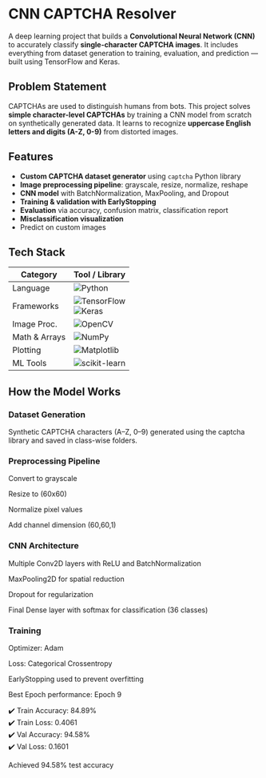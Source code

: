 # CNN CAPTCHA Resolver

A deep learning project that builds a **Convolutional Neural Network (CNN)** to accurately classify **single-character CAPTCHA images**. It includes everything from dataset generation to training, evaluation, and prediction — built using TensorFlow and Keras.


##  Problem Statement

CAPTCHAs are used to distinguish humans from bots. This project solves **simple character-level CAPTCHAs** by training a CNN model from scratch on synthetically generated data. It learns to recognize **uppercase English letters and digits (A-Z, 0-9)** from distorted images.


## Features

- **Custom CAPTCHA dataset generator** using `captcha` Python library  
- **Image preprocessing pipeline**: grayscale, resize, normalize, reshape  
- **CNN model** with BatchNormalization, MaxPooling, and Dropout  
- **Training & validation with EarlyStopping**  
- **Evaluation** via accuracy, confusion matrix, classification report  
- **Misclassification visualization**  
- Predict on custom images


## Tech Stack

| Category        | Tool / Library |
|----------------|----------------|
|  Language | ![Python](https://img.shields.io/badge/Python-3.10-blue?logo=python) |
|  Frameworks   | ![TensorFlow](https://img.shields.io/badge/TensorFlow-2.15-orange?logo=tensorflow)<br>![Keras](https://img.shields.io/badge/Keras-Deep_Learning-red?logo=keras) |
|  Image Proc.  | ![OpenCV](https://img.shields.io/badge/OpenCV-Image_Processing-green?logo=opencv) |
|  Math & Arrays | ![NumPy](https://img.shields.io/badge/NumPy-Scientific_Computing-purple?logo=numpy) |
|  Plotting     | ![Matplotlib](https://img.shields.io/badge/Matplotlib-Visualization-blueviolet?logo=matplotlib) |
|  ML Tools     | ![scikit-learn](https://img.shields.io/badge/scikit--learn-ML-yellow?logo=scikit-learn) |


##  How the Model Works
### Dataset Generation
Synthetic CAPTCHA characters (A–Z, 0–9) generated using the captcha library and saved in class-wise folders.

### Preprocessing Pipeline

Convert to grayscale

Resize to (60x60)

Normalize pixel values

Add channel dimension (60,60,1)

### CNN Architecture

Multiple Conv2D layers with ReLU and BatchNormalization

MaxPooling2D for spatial reduction

Dropout for regularization

Final Dense layer with softmax for classification (36 classes)

### Training

Optimizer: Adam

Loss: Categorical Crossentropy

EarlyStopping used to prevent overfitting

Best Epoch performance: Epoch 9

✔️ Train Accuracy: 84.89%  
✔️ Train Loss:     0.4061  
✔️ Val Accuracy:   94.58%  
✔️ Val Loss:       0.1601  

Achieved 94.58% test accuracy

